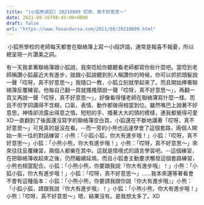```yaml
---
title: "[小狐熊週記] 20210809 哎呀，真不好意思～"
date: 2021-08-16T08:45:00+0800
draft: false
url: "https://www.foxandursa.com/2021/08/20210809.html"
---
```


 小狐熊學校的老師每天都會在聯絡簿上寫一小段評語，通常是報喜不報憂，所以總呈現一片讚美之詞。

有一天我拿著聯絡簿跟小狐說，我來唸給你聽聽看老師都寫你些什麼吧。當唸到老師稱讚小狐最近大有進步，就跟小狐說聽到別人稱讚你的時候，你可以抓抓頭髮說一聲「哎呀，真不好意思～」我隨口一教，小狐立刻就學起來了。而且開始捧著聯絡簿反覆練習。他每自己翻一頁就搔搔頭說一聲「哎呀，真不好意思～」，再翻一頁又再說一聲「哎呀，真不好意思～」，好像看得懂老師在聯絡簿寫什麼一樣。而且不但字詞講得不含糊，口氣、表情、動作都做得相當到位。雖然嘴巴上說著不好意思，神情卻流露出得意之情。短短的手、搔著大大的頭的模樣，連我都覺得可愛XD一直翻到了後面還沒寫字的聯絡簿空白頁，小狐還在不斷地講著「哎呀，真不好意思～」可見真的是沒在看。--而一旁的小熊也迅速學會了這個套路，兩個人開始一來一往的對話練習：小熊：「小狐小狐，你大有進步哦！」小狐：「哎呀，真不好意思～」小狐：「小熊小熊，你大有進步哦！」小熊：「哎呀，真不好意思～」來來往往反覆練習，兩個人都樂在其中。這就是情境式的語言學習吧。--這個練習，在把聯絡簿收起來之後，仍然繼續延燒。而且小狐會主動要求觸發這個套路練習，小熊也相當配合。小狐：「小熊小熊，你要跟我說『你大有進步哦』！」小熊：「小狐小狐，你大有進步哦！」小狐：「哎呀，真不好意思～」……我本來還等著看會不會有這種版本：小狐：「小熊小熊，你要請我跟你說『你大有進步哦』」小熊：「小狐小狐，請跟我說『你大有進步哦』！」小狐：「小熊小熊，你大有進步哦！」小熊：「哎呀，真不好意思～」嗯，結果沒有。是我想太多了。XD
